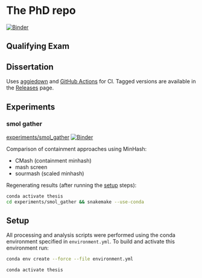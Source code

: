# The PhD repo

[![Binder](https://mybinder.org/badge_logo.svg)](https://mybinder.org/v2/gh/luizirber/phd/master)

## Qualifying Exam

## Dissertation

Uses [aggiedown] and [GitHub Actions] for CI. Tagged versions are available in
the [Releases] page.

[aggiedown]: https://github.com/ryanpeek/aggiedown/
[GitHub Actions]: https://github.com/luizirber/phd/actions
[Releases]: https://github.com/luizirber/phd/releases

## Experiments

### smol gather

[experiments/smol_gather](https://github.com/luizirber/phd/tree/master/experiments/smol_gather)
[![Binder](https://mybinder.org/badge_logo.svg)](https://mybinder.org/v2/gh/luizirber/phd/master?urlpath=lab%2Ftree%2Fexperiments%2Fsmol_gather%2Fnotebooks%2Fanalysis.ipynb)

Comparison of containment approaches using MinHash:

- CMash (containment minhash)
- mash screen
- sourmash (scaled minhash)

Regenerating results (after running the [setup](#Setup) steps):
```bash
conda activate thesis
cd experiments/smol_gather && snakemake --use-conda
```

## Setup

All processing and analysis scripts were performed using the conda environment specified in `environment.yml`.
To build and activate this environment run:

```bash
conda env create --force --file environment.yml

conda activate thesis
```
